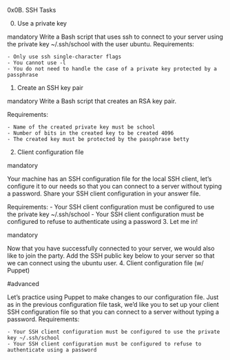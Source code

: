 0x0B. SSH
Tasks

0. Use a private key

mandatory
Write a Bash script that uses ssh to connect to your server using the private key ~/.ssh/school with the user ubuntu.
Requirements:

	- Only use ssh single-character flags
	- You cannot use -l
	- You do not need to handle the case of a private key protected by a passphrase

1. Create an SSH key pair

mandatory
Write a Bash script that creates an RSA key pair.

Requirements:

	- Name of the created private key must be school
	- Number of bits in the created key to be created 4096
	- The created key must be protected by the passphrase betty
2. Client configuration file

mandatory

Your machine has an SSH configuration file for the local SSH client, let’s configure it to our needs so that you can connect to a server without typing a password. Share your SSH client configuration in your answer file.

Requirements:
	- Your SSH client configuration must be configured to use the private key ~/.ssh/school
	- Your SSH client configuration must be configured to refuse to authenticate using a password
3. Let me in!

mandatory

Now that you have successfully connected to your server, we would also like to join the party.
Add the SSH public key below to your server so that we can connect using the ubuntu user.
4. Client configuration file (w/ Puppet)

#advanced

Let’s practice using Puppet to make changes to our configuration file. Just as in the previous configuration file task, we’d like you to set up your client SSH configuration file so that you can connect to a server without typing a password.
Requirements:

	- Your SSH client configuration must be configured to use the private key ~/.ssh/school
	- Your SSH client configuration must be configured to refuse to authenticate using a password
